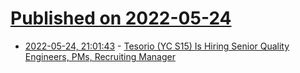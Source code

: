 # [Published on 2022-05-24](index.md)

* [2022-05-24, 21:01:43](https://news.ycombinator.com/item?id=31497501) - [Tesorio (YC S15) Is Hiring Senior Quality Engineers, PMs, Recruiting Manager](https://www.tesorio.com/careers#job-openings)
